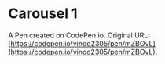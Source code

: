 # Carousel 1

A Pen created on CodePen.io. Original URL: [https://codepen.io/vinod2305/pen/mZBOvL](https://codepen.io/vinod2305/pen/mZBOvL).


